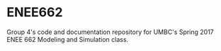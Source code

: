 # ENEE662
Group 4's code and documentation repository for UMBC's Spring 2017 ENEE 662 Modeling and Simulation class.
